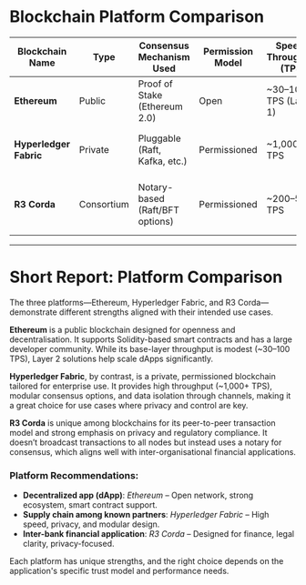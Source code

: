 # Blockchain Platform Comparison

| **Blockchain Name**    | **Type**      | **Consensus Mechanism Used**     | **Permission Model** | **Speed / Throughput (TPS)** | **Smart Contract Support**    | **Token Support**   | **Typical Use Case**                    | **Notable Technical Feature**           |
|------------------------|---------------|----------------------------------|-----------------------|-------------------------------|-------------------------------|---------------------|------------------------------------------|-----------------------------------------|
| **Ethereum**           | Public        | Proof of Stake (Ethereum 2.0)    | Open                  | ~30–100 TPS (Layer 1)         | Yes – Solidity                | Native (ETH)        | Decentralized apps, NFTs, DeFi          | EVM compatibility, Layer 2 scaling      |
| **Hyperledger Fabric** | Private       | Pluggable (Raft, Kafka, etc.)    | Permissioned          | ~1,000+ TPS                   | Yes – Go, Java, JavaScript    | No native token     | Enterprise supply chains, asset tracking | Channel-based data privacy              |
| **R3 Corda**           | Consortium    | Notary-based (Raft/BFT options)  | Permissioned          | ~200–500 TPS                  | Yes – JVM-based languages      | No native token     | Interbank settlements, trade finance    | Peer-to-peer messaging, strong privacy  |

---

# Short Report: Platform Comparison

The three platforms—Ethereum, Hyperledger Fabric, and R3 Corda—demonstrate different strengths aligned with their intended use cases.

**Ethereum** is a public blockchain designed for openness and decentralisation. It supports Solidity-based smart contracts and has a large developer community. While its base-layer throughput is modest (~30–100 TPS), Layer 2 solutions help scale dApps significantly.

**Hyperledger Fabric**, by contrast, is a private, permissioned blockchain tailored for enterprise use. It provides high throughput (~1,000+ TPS), modular consensus options, and data isolation through channels, making it a great choice for use cases where privacy and control are key.

**R3 Corda** is unique among blockchains for its peer-to-peer transaction model and strong emphasis on privacy and regulatory compliance. It doesn’t broadcast transactions to all nodes but instead uses a notary for consensus, which aligns well with inter-organisational financial applications.

### Platform Recommendations:

- **Decentralized app (dApp)**: *Ethereum* – Open network, strong ecosystem, smart contract support.
- **Supply chain among known partners**: *Hyperledger Fabric* – High speed, privacy, and modular design.
- **Inter-bank financial application**: *R3 Corda* – Designed for finance, legal clarity, privacy-focused.

Each platform has unique strengths, and the right choice depends on the application's specific trust model and performance needs.
